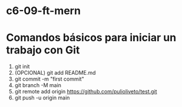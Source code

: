 # c6-09-ft-mern

# Comandos básicos para iniciar un trabajo con Git
1) git init
2) (OPCIONAL) git add README.md
3) git commit -m "first commit"
4) git branch -M main
5) git remote add origin https://github.com/pulioliveto/test.git
6) git push -u origin main

